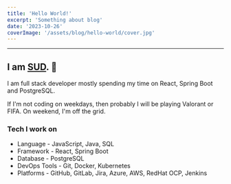 ```yaml
---
title: 'Hello World!'
excerpt: 'Something about blog'
date: '2023-10-26'
coverImage: '/assets/blog/hello-world/cover.jpg'
---
```

---
## I am [SUD](https://alphacrash.com/). 🌱

I am full stack developer mostly spending my time on React, Spring Boot and PostgreSQL.

If I'm not coding on weekdays, then probably I will be playing Valorant or FIFA. On weekend, I'm off the grid.

### Tech I work on

- Language - JavaScript, Java, SQL
- Framework - React, Spring Boot
- Database - PostgreSQL
- DevOps Tools - Git, Docker, Kubernetes
- Platforms - GitHub, GitLab, Jira, Azure, AWS, RedHat OCP, Jenkins
